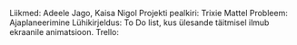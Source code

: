 Liikmed: Adeele Jago, Kaisa Nigol
Projekti pealkiri: Trixie Mattel
Probleem: Ajaplaneerimine
Lühikirjeldus: To Do list, kus ülesande täitmisel ilmub ekraanile animatsioon.
Trello: 
